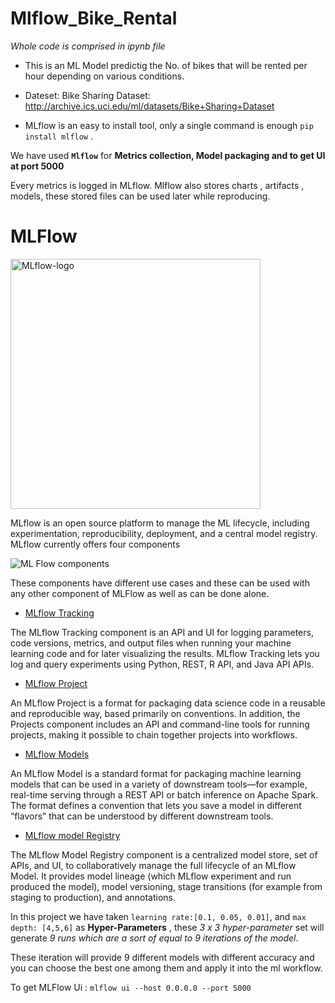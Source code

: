 # Mlflow_Bike_Rental

*Whole code is comprised in ipynb file*

* This is an ML Model predictig the No. of bikes that will be rented per hour depending on various conditions.

* Dateset: Bike Sharing Dataset: http://archive.ics.uci.edu/ml/datasets/Bike+Sharing+Dataset

* MLflow is an easy to install tool, only a single command is enough `pip install mlflow` .

We have used **`Mlflow`** for **Metrics collection, Model packaging and to get UI at port 5000**

Every metrics is logged in MLflow. Mlflow also stores charts , artifacts , models, these stored files can be used later while reproducing.

# MLFlow
<img width="400" alt="MLflow-logo" src="https://user-images.githubusercontent.com/123439845/230708796-1c4562ed-ade0-4459-b2d3-c72f971c5834.png">

MLflow is an open source platform to manage the ML lifecycle, including experimentation, reproducibility, deployment, and a central model registry. MLflow currently offers four components

![ML Flow components](https://user-images.githubusercontent.com/123439845/230709253-60eab72c-99ae-436b-ac1f-4a490d33e5d3.png)

These components have different use cases and these can be used with any other component of MLFlow as well as can be done alone.

* [MLflow Tracking](https://mlflow.org/docs/latest/tracking.html)

The MLflow Tracking component is an API and UI for logging parameters, code versions, metrics, and output files when running your machine learning code and for later visualizing the results. MLflow Tracking lets you log and query experiments using Python, REST, R API, and Java API APIs.

* [MLflow Project](https://mlflow.org/docs/latest/projects.html)

An MLflow Project is a format for packaging data science code in a reusable and reproducible way, based primarily on conventions. In addition, the Projects component includes an API and command-line tools for running projects, making it possible to chain together projects into workflows.

* [MLflow Models](https://mlflow.org/docs/latest/models.html)

An MLflow Model is a standard format for packaging machine learning models that can be used in a variety of downstream tools—for example, real-time serving through a REST API or batch inference on Apache Spark. The format defines a convention that lets you save a model in different “flavors” that can be understood by different downstream tools.

* [MLflow model Registry](https://mlflow.org/docs/latest/model-registry.html)

The MLflow Model Registry component is a centralized model store, set of APIs, and UI, to collaboratively manage the full lifecycle of an MLflow Model. It provides model lineage (which MLflow experiment and run produced the model), model versioning, stage transitions (for example from staging to production), and annotations.


In this project we have taken `learning rate:[0.1, 0.05, 0.01]`, and `max depth: [4,5,6]` as **Hyper-Parameters** , these *3 x 3 hyper-parameter* set will generate *9 runs which are a sort of equal to 9 iterations of the model*.

These iteration will provide 9 different models with different accuracy and you can choose the best one among them and apply it into the ml workflow.

To get MLFlow Ui :  `mlflow ui --host 0.0.0.0 --port 5000`
















